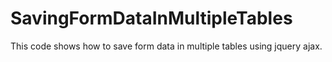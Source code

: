 # SavingFormDataInMultipleTables
This code shows how to save form data in multiple tables using jquery ajax.
